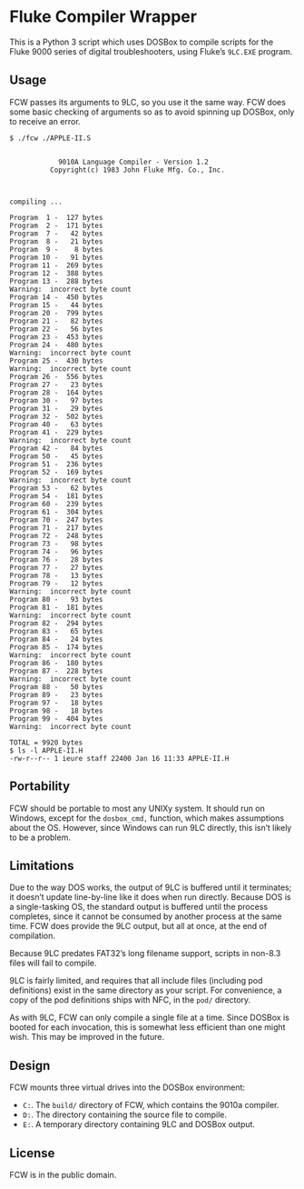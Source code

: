 # Fluke Compiler Wrapper

This is a Python 3 script which uses DOSBox to compile scripts for the
Fluke 9000 series of digital troubleshooters, using Fluke’s `9LC.EXE`
program.

## Usage

FCW passes its arguments to 9LC, so you use it the same way. FCW does
some basic checking of arguments so as to avoid spinning up DOSBox,
only to receive an error.

```
$ ./fcw ./APPLE-II.S


            9010A Language Compiler - Version 1.2
          Copyright(c) 1983 John Fluke Mfg. Co., Inc.



compiling ...

Program  1 -  127 bytes
Program  2 -  171 bytes
Program  7 -   42 bytes
Program  8 -   21 bytes
Program  9 -    8 bytes
Program 10 -   91 bytes
Program 11 -  269 bytes
Program 12 -  388 bytes
Program 13 -  288 bytes
Warning:  incorrect byte count
Program 14 -  450 bytes
Program 15 -   44 bytes
Program 20 -  799 bytes
Program 21 -   82 bytes
Program 22 -   56 bytes
Program 23 -  453 bytes
Program 24 -  480 bytes
Warning:  incorrect byte count
Program 25 -  430 bytes
Warning:  incorrect byte count
Program 26 -  556 bytes
Program 27 -   23 bytes
Program 28 -  164 bytes
Program 30 -   97 bytes
Program 31 -   29 bytes
Program 32 -  502 bytes
Program 40 -   63 bytes
Program 41 -  229 bytes
Warning:  incorrect byte count
Program 42 -   84 bytes
Program 50 -   45 bytes
Program 51 -  236 bytes
Program 52 -  169 bytes
Warning:  incorrect byte count
Program 53 -   62 bytes
Program 54 -  181 bytes
Program 60 -  239 bytes
Program 61 -  304 bytes
Program 70 -  247 bytes
Program 71 -  217 bytes
Program 72 -  248 bytes
Program 73 -   98 bytes
Program 74 -   96 bytes
Program 76 -   28 bytes
Program 77 -   27 bytes
Program 78 -   13 bytes
Program 79 -   12 bytes
Warning:  incorrect byte count
Program 80 -   93 bytes
Program 81 -  181 bytes
Warning:  incorrect byte count
Program 82 -  294 bytes
Program 83 -   65 bytes
Program 84 -   24 bytes
Program 85 -  174 bytes
Warning:  incorrect byte count
Program 86 -  180 bytes
Program 87 -  228 bytes
Warning:  incorrect byte count
Program 88 -   50 bytes
Program 89 -   23 bytes
Program 97 -   18 bytes
Program 98 -   18 bytes
Program 99 -  404 bytes
Warning:  incorrect byte count

TOTAL = 9920 bytes
$ ls -l APPLE-II.H
-rw-r--r-- 1 ieure staff 22400 Jan 16 11:33 APPLE-II.H
```

## Portability

FCW should be portable to most any UNIXy system. It should run on
Windows, except for the `dosbox_cmd,` function, which makes
assumptions about the OS. However, since Windows can run 9LC directly,
this isn’t likely to be a problem.

## Limitations

Due to the way DOS works, the output of 9LC is buffered until it
terminates; it doesn’t update line-by-line like it does when run
directly. Because DOS is a single-tasking OS, the standard output is
buffered until the process completes, since it cannot be consumed by
another process at the same time. FCW does provide the 9LC output, but all at once, at the end of compilation.

Because 9LC predates FAT32’s long filename support, scripts in non-8.3
files will fail to compile.

9LC is fairly limited, and requires that all include files (including
pod definitions) exist in the same directory as your script. For
convenience, a copy of the pod definitions ships with NFC, in the
`pod/` directory.

As with 9LC, FCW can only compile a single file at a time. Since
DOSBox is booted for each invocation, this is somewhat less efficient
than one might wish. This may be improved in the future.

## Design

FCW mounts three virtual drives into the DOSBox environment:

 - `C:`. The `build/` directory of FCW, which contains the
   9010a compiler.
 - `D:`. The directory containing the source file to compile.
 - `E:`. A temporary directory containing 9LC and DOSBox output.

## License

FCW is in the public domain.
